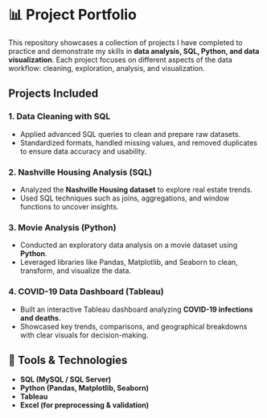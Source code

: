 # 📊 Project Portfolio

This repository showcases a collection of projects I have completed to practice and demonstrate my skills in **data analysis, SQL, Python, and data visualization**. Each project focuses on different aspects of the data workflow: cleaning, exploration, analysis, and visualization.  


## Projects Included

### 1. Data Cleaning with SQL  
- Applied advanced SQL queries to clean and prepare raw datasets.  
- Standardized formats, handled missing values, and removed duplicates to ensure data accuracy and usability.  

### 2. Nashville Housing Analysis (SQL)  
- Analyzed the **Nashville Housing dataset** to explore real estate trends.  
- Used SQL techniques such as joins, aggregations, and window functions to uncover insights.  

### 3. Movie Analysis (Python)  
- Conducted an exploratory data analysis on a movie dataset using **Python**.  
- Leveraged libraries like Pandas, Matplotlib, and Seaborn to clean, transform, and visualize the data.  

### 4. COVID-19 Data Dashboard (Tableau)  
- Built an interactive Tableau dashboard analyzing **COVID-19 infections and deaths**.  
- Showcased key trends, comparisons, and geographical breakdowns with clear visuals for decision-making.  


## 🚀 Tools & Technologies
- **SQL (MySQL / SQL Server)**  
- **Python (Pandas, Matplotlib, Seaborn)**  
- **Tableau**  
- **Excel (for preprocessing & validation)**  


